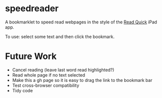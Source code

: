 speedreader
===========

A bookmarklet to speed read webpages in the style of the [Read Quick](http://readquickapp.com/) iPad app.

To use: select some text and then click the bookmark.

Future Work
==
* Cancel reading (leave last word read highlighted?)
* Read whole page if no text selected
* Make this a gh page so it is easy to drag the link to the bookmark bar
* Test cross-browser compatibility
* Tidy code
